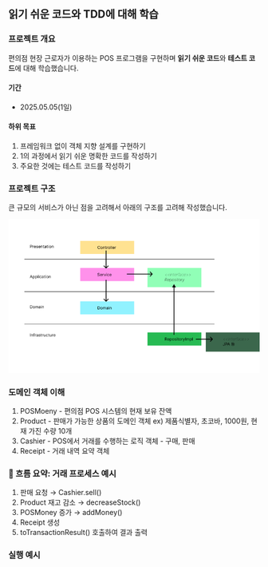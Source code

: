## 읽기 쉬운 코드와 TDD에 대해 학습

### 프로젝트 개요
편의점 현장 근로자가 이용하는 POS 프로그램을 구현하며 **읽기 쉬운 코드**와 **테스트 코드**에 대해 학습했습니다.

#### 기간
- 2025.05.05(1일)

#### 하위 목표
1. 프레임워크 없이 객체 지향 설계를 구현하기
2. 1의 과정에서 읽기 쉬운 명확한 코드를 작성하기
3. 주요한 것에는 테스트 코드를 작성하기

###  프로젝트 구조
큰 규모의 서비스가 아닌 점을 고려해서 아래의 구조를 고려해 작성했습니다.

<img src="./docs/project structure.png">

### 도메인 객체 이해
1. POSMoeny - 편의점 POS 시스템의 현재 보유 잔액
2. Product - 판매가 가능한 상품의 도메인 객체 ex) 제품식별자, 초코바, 1000원, 현재 가진 수량 10개
3. Cashier - POS에서 거래를 수행하는 로직 객체 - 구매, 판매
4. Receipt - 거래 내역 요약 객체

### 🔁 흐름 요약: 거래 프로세스 예시
1. 판매 요청 → Cashier.sell()
2. Product 재고 감소 → decreaseStock()
3. POSMoney 증가 → addMoney()
4. Receipt 생성
5. toTransactionResult() 호출하여 결과 출력

### 실행 예시
```


```